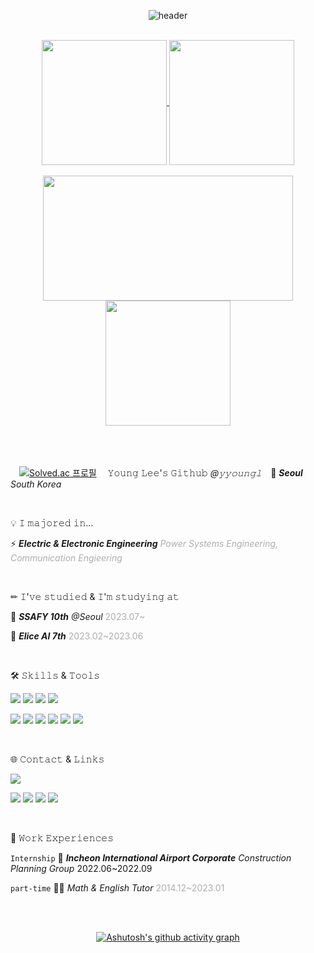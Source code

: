 <div align="center">

  
![header](https://capsule-render.vercel.app/api?type=waving&color=gradient&height=200&section=header&text=🍺yyoungl&fontSize=60&fontColor=ffffff&fontAlign=80)

<br>
  
<a href="https://github.com/yyoungl">
  <img height=200 align="center" src="https://github-readme-stats.vercel.app/api?username=yyoungl&show_icons=true&theme=buefy&card_width=300" />
</a>
<a href="https://github.com/yyoungl?tab=repositories">
  <img height=200 align="center" src="https://github-readme-stats.vercel.app/api/top-langs?username=yyoungl&layout=compact&langs_count=8&card_width=300" />
</a>


</div>
<br>
<div align="center">

<img height=200 width=400 align="center" src="http://mazassumnida.wtf/api/v2/generate_badge?boj=pisouz7" />

<img height=200 align="center" src="https://streak-stats.demolab.com/?user=yyoungl&theme=buefy&border=E4E2E2&card_width=400" />

</div>


<br>

</div>

<br>
<br>

　[![Solved.ac
프로필](http://mazassumnida.wtf/api/mini/generate_badge?boj=pisouz7)](https://solved.ac/pisouz7) 　𝚈𝚘𝚞𝚗𝚐 𝙻𝚎𝚎'𝚜 𝙶𝚒𝚝𝚑𝚞𝚋 *@𝚢𝚢𝚘𝚞𝚗𝚐𝚕*　📍 ***Seoul*** *South Korea*


<br>

💡 𝙸 𝚖𝚊𝚓𝚘𝚛𝚎𝚍 𝚒𝚗...

⚡ ***Electric & Electronic Engineering*** <span style="color: #ADADAD">*Power Systems Engineering, Communication Engieering*</span>


<br>


✏ 𝙸'𝚟𝚎 𝚜𝚝𝚞𝚍𝚒𝚎𝚍 & 𝙸'𝚖 𝚜𝚝𝚞𝚍𝚢𝚒𝚗𝚐 𝚊𝚝

💙 ***SSAFY 10th*** *@Seoul* <span style="color: #ADADAD">2023.07~</span>

💜 ***Elice AI 7th*** <span style="color: #ADADAD">2023.02~2023.06</span>


<br>

🛠 𝚂𝚔𝚒𝚕𝚕𝚜 & 𝚃𝚘𝚘𝚕𝚜

<img src="https://img.shields.io/badge/JAVA-007396?style=flat&logo=java&logoColor=white">  <img src="https://img.shields.io/badge/spring-6DB33F?style=flat&logo=spring&logoColor=white"> <img src="https://img.shields.io/badge/Python-3776AB?style=flat&logo=python&logoColor=white">  <img src="https://img.shields.io/badge/GIT-F05032?style=flat&logo=git&logoColor=white">

<img src="https://img.shields.io/badge/JavaScript-F7DF1E?style=flat&logo=javascript&logoColor=white"> <img src="https://img.shields.io/badge/React-61DAFB?style=flat&logo=react&logoColor=white">  <img src="https://img.shields.io/badge/HTML5-E34F26?style=flat&logo=html5&logoColor=white"> <img src="https://img.shields.io/badge/CSS3-1572B6?style=flat&logo=css3&logoColor=white">  <img src="https://img.shields.io/badge/TailwindCSS-06B6D4?style=flat&logo=tailwindcss&logoColor=white"> <img src="https://img.shields.io/badge/BootStrap-7952B3?style=flat&logo=bootstrap&logoColor=white"> 

<br>

🌐 𝙲𝚘𝚗𝚝𝚊𝚌𝚝 & 𝙻𝚒𝚗𝚔𝚜

<img src="https://img.shields.io/badge/pisouz7@gmail.com-EA4335?style=flat&logo=gmail&logoColor=white">

<a href="https://letusgrow.tistory.com/"> <img src="https://img.shields.io/badge/TISTORY-FF5747?style=flat&logo=tistory&logoColor=white"></a> <a href="https://yyoungl.github.io"> <img src="https://img.shields.io/badge/github.io-222222?style=flat&logo=githubpages&logoColor=white"></a> <a href="https://https://blog.naver.com/atyourglance"> <img src="https://img.shields.io/badge/blog-03C75A?style=flat&logo=naver&logoColor=white"></a>  <a href="https://instagram.com/younglhub"> <img src="https://img.shields.io/badge/instagram-E4405F?style=flat&logo=instagram&logoColor=white"></a> 

<br>

🤲 𝚆𝚘𝚛𝚔 𝙴𝚡𝚙𝚎𝚛𝚒𝚎𝚗𝚌𝚎𝚜

`Internship` 🛫  ***Incheon International Airport Corporate*** *Construction Planning Group* <span style="color: #ADADAD0">2022.06~2022.09</span>

`part-time`  👩‍🏫  *Math & English Tutor* <span style="color: #ADADAD">2014.12~2023.01</span>

<br>

<div align="center">
<br>



[![Ashutosh's github activity graph](https://github-readme-activity-graph.vercel.app/graph?username=yyoungl&theme=react&bg_color=ffffff&color=454343)](https://github.com/yyoungl/github-readme-activity-graph&theme=react)


